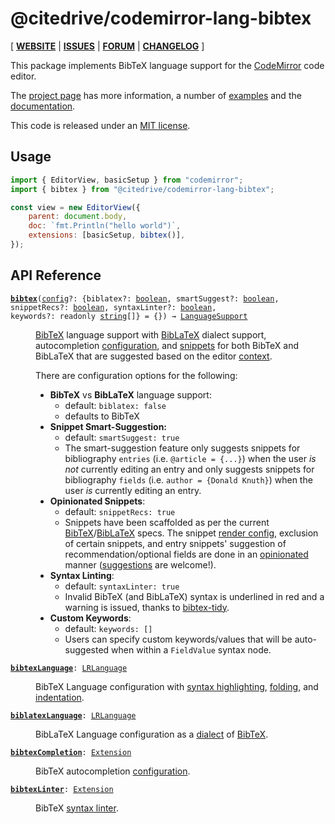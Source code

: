 <!-- NOTE: README.md is generated from src/README.md -->

# @citedrive/codemirror-lang-bibtex

[ [**WEBSITE**](https://codemirror.net/) | [**ISSUES**](https://github.com/citedrive/codemirror-lang-bibtex/issues) | [**FORUM**](https://discuss.codemirror.net/c/next/) | [**CHANGELOG**](https://github.com/citedrive/codemirror-lang-bibtex/blob/main/CHANGELOG.md) ]

This package implements BibTeX language support for the
[CodeMirror](https://codemirror.net/) code editor.

The [project page](https://codemirror.net/) has more information, a
number of [examples](https://codemirror.net/examples/) and the
[documentation](https://codemirror.net/docs/).

This code is released under an
[MIT license](https://github.com/citedrive/codemirror-lang-bibtex/tree/main/LICENSE).

## Usage

```javascript
import { EditorView, basicSetup } from "codemirror";
import { bibtex } from "@citedrive/codemirror-lang-bibtex";

const view = new EditorView({
    parent: document.body,
    doc: `fmt.Println("hello world")`,
    extensions: [basicSetup, bibtex()],
});
```

## API Reference

<dl>
<dt id="user-content-bibtex">
  <code><strong><a href="#user-content-bibtex">bibtex</a></strong>(<a id="user-content-bibtex^config" href="#user-content-bibtex^config">config</a>&#8288;?: {biblatex&#8288;?: <a href="https://developer.mozilla.org/en-US/docs/Web/JavaScript/Reference/Global_Objects/Boolean">boolean</a>, smartSuggest&#8288;?: <a href="https://developer.mozilla.org/en-US/docs/Web/JavaScript/Reference/Global_Objects/Boolean">boolean</a>, snippetRecs&#8288;?: <a href="https://developer.mozilla.org/en-US/docs/Web/JavaScript/Reference/Global_Objects/Boolean">boolean</a>, syntaxLinter&#8288;?: <a href="https://developer.mozilla.org/en-US/docs/Web/JavaScript/Reference/Global_Objects/Boolean">boolean</a>, keywords&#8288;?: readonly <a href="https://developer.mozilla.org/en-US/docs/Web/JavaScript/Reference/Global_Objects/String">string</a>[]} = {}) → <a href="https://codemirror.net/docs/ref#language.LanguageSupport">LanguageSupport</a></code></dt>

<dd><p><a href="#user-content-bibtexlanguage">BibTeX</a> language support with <a href="#user-content-biblatexlanguage">BibLaTeX</a> dialect support, autocompletion <a href="#user-content-bibtexcompletion">configuration</a>, and <a href="https://codemirror.net/docs/ref/#autocomplete.snippet">snippets</a> for both BibTeX and BibLaTeX that are suggested based on the editor <a href="https://codemirror.net/docs/ref/#autocomplete.CompletionContext">context</a>.</p>
<p>There are configuration options for the following:</p>
<ul>
<li><strong>BibTeX</strong> vs <strong>BibLaTeX</strong> language support:
<ul>
<li>default: <code>biblatex: false</code></li>
<li>defaults to BibTeX</li>
</ul>
</li>
<li><strong>Snippet Smart-Suggestion:</strong>
<ul>
<li>default: <code>smartSuggest: true</code></li>
<li>The smart-suggestion feature only suggests snippets for bibliography <code>entries</code> (i.e. <code>@article = {...}</code>) when the user <em>is not</em> currently editing an entry and only suggests snippets for bibliography <code>fields</code> (i.e. <code>author = {Donald Knuth}</code>) when the user <em>is</em> currently editing an entry.</li>
</ul>
</li>
<li><strong>Opinionated Snippets</strong>:
<ul>
<li>default: <code>snippetRecs: true</code></li>
<li>Snippets have been scaffolded as per the current <a href="https://ctan.org/ctan-ann/id/mailman.3109.1292253131.2307.ctan-ann@dante.de">BibTeX</a>/<a href="https://ctan.org/ctan-ann/id/mailman.404.1656879977.32352.ctan-ann@ctan.org">BibLaTeX</a> specs. The snippet <a href="https://codemirror.net/docs/ref/#autocomplete.CompletionSection">render config</a>, exclusion of certain snippets, and entry snippets' suggestion of recommendation/optional fields are done in an <a href="https://www.citedrive.com/en/blog/codemirror-bibtex-plugin">opinionated</a> manner (<a href="https://github.com/citedrive/codemirror-lang-bibtex/issues">suggestions</a> are welcome!).</li>
</ul>
</li>
<li><strong>Syntax Linting</strong>:
<ul>
<li>default: <code>syntaxLinter: true</code></li>
<li>Invalid BibTeX (and BibLaTeX) syntax is underlined in red and a warning is issued, thanks to <a href="https://github.com/flamingtempura/bibtex-tidy">bibtex-tidy</a>.</li>
</ul>
</li>
<li><strong>Custom Keywords</strong>:
<ul>
<li>default: <code>keywords: []</code></li>
<li>Users can specify custom keywords/values that will be auto-suggested when within a <code>FieldValue</code> syntax node.</li>
</ul>
</li>
</ul>
</dd>
<dt id="user-content-bibtexlanguage">
  <code><strong><a href="#user-content-bibtexlanguage">bibtexLanguage</a></strong>: <a href="https://codemirror.net/docs/ref#language.LRLanguage">LRLanguage</a></code></dt>

<dd><p>BibTeX Language configuration with <a href="https://codemirror.net/docs/ref/#language.syntaxHighlighting">syntax highlighting</a>, <a href="https://codemirror.net/docs/ref/#language.foldNodeProp">folding</a>, and <a href="https://codemirror.net/docs/ref/#language.indentNodeProp">indentation</a>.</p>
</dd>
<dt id="user-content-biblatexlanguage">
  <code><strong><a href="#user-content-biblatexlanguage">biblatexLanguage</a></strong>: <a href="https://codemirror.net/docs/ref#language.LRLanguage">LRLanguage</a></code></dt>

<dd><p>BibLaTeX Language configuration as a <a href="https://lezer.codemirror.net/docs/ref/#lr.ParserConfig.dialect">dialect</a> of <a href="#user-content-bibtexlanguage">BibTeX</a>.</p>
</dd>
<dt id="user-content-bibtexcompletion">
  <code><strong><a href="#user-content-bibtexcompletion">bibtexCompletion</a></strong>: <a href="https://codemirror.net/docs/ref#state.Extension">Extension</a></code></dt>

<dd><p>BibTeX autocompletion <a href="https://codemirror.net/docs/ref/#autocomplete.autocompletion%5Econfig">configuration</a>.</p>
</dd>
<dt id="user-content-bibtexlinter">
  <code><strong><a href="#user-content-bibtexlinter">bibtexLinter</a></strong>: <a href="https://codemirror.net/docs/ref#state.Extension">Extension</a></code></dt>

<dd><p>BibTeX <a href="https://codemirror.net/docs/ref/#lint.Diagnostic">syntax linter</a>.</p>
</dd>
</dl>
